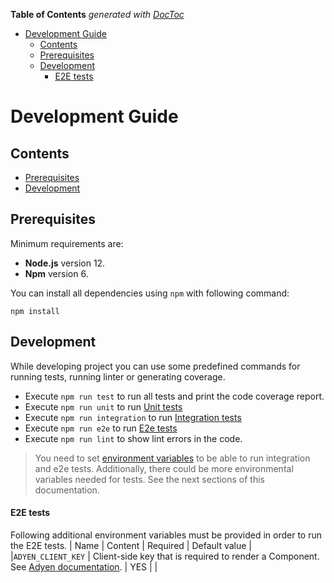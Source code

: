 <!-- START doctoc generated TOC please keep comment here to allow auto update -->
<!-- DON'T EDIT THIS SECTION, INSTEAD RE-RUN doctoc TO UPDATE -->
**Table of Contents**  *generated with [DocToc](https://github.com/thlorenz/doctoc)*

- [Development Guide](#development-guide)
  - [Contents](#contents)
  - [Prerequisites](#prerequisites)
  - [Development](#development)
      - [E2E tests](#e2e-tests)

<!-- END doctoc generated TOC please keep comment here to allow auto update -->

# Development Guide

## Contents
- [Prerequisites](#prerequisites)
- [Development](#development)

## Prerequisites

Minimum requirements are:
 - **Node.js** version 12.
 - **Npm** version 6.
 
You can install all dependencies using `npm` with following command:

```
npm install
```

## Development
While developing project you can use some predefined commands for running tests, running linter or generating coverage. 
 
- Execute `npm run test` to run all tests and print the code coverage report.
- Execute `npm run unit` to run [Unit tests](../test/unit)
- Execute `npm run integration` to run [Integration tests](../test/integration) 
- Execute `npm run e2e` to run [E2e tests](../test/e2e)
- Execute `npm run lint` to show lint errors in the code.

> You need to set [environment variables](./DeploymentGuide.md#environment-variables) to be able to run integration and e2e tests.
 Additionally, there could be more environmental variables needed for tests. See the next sections of this documentation.

#### E2E tests
Following additional environment variables must be provided in order to run the E2E tests.
| Name | Content | Required | Default value |
|`ADYEN_CLIENT_KEY` | Client-side key that is required to render a Component. See [Adyen documentation](https://docs.adyen.com/development-resources/client-side-authentication#get-your-client-key). | YES | |
